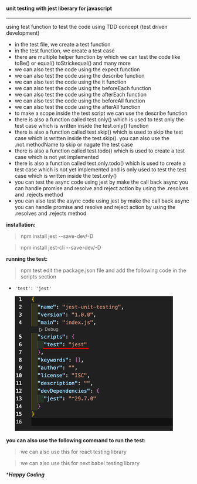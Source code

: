 #### unit testing with jest liberary for javascript

---

using test function to test the code using TDD
concept (test driven development)

- in the test file, we create a test function
- in the test function, we create a test case
- there are multiple helper function by which we can test the code like toBe() or equal() toStrickequal() and many more
- we can also test the code using the expect function
- we can also test the code using the describe function
- we can also test the code using the it function
- we can also test the code using the beforeEach function
- we can also test the code using the afterEach function
- we can also test the code using the beforeAll function
- we can also test the code using the afterAll function
- to make a scope inside the test script we can use the describe function
- there is also a function called test.only() which is used to test only the test case which is written inside the test.only() function
- there is also a function called test.skip() which is used to skip the test case which is written inside the test.skip(). you can also use the .not.methodName to skip or nagate the test case
- there is also a function called test.todo() which is used to create a test case which is not yet implemented
- there is also a function called test.only.todo() which is used to create a test case which is not yet implemented and is only used to test the test case which is written inside the test.only()
- you can test the async code using jest by make the call back async you can handle promise and resolve and reject action by using the .resolves and .rejects method
- you can also test the async code using jest by make the call back async you can handle promise and resolve and reject action by using the .resolves and .rejects method

**installation:**

> npm install jest --save-dev/-D

> npm install jest-cli --save-dev/-D

**running the test:**

> npm test
> edit the package.json file and add the following code in the scripts section

- `'test': 'jest'`

  ![preview image for the code](./assets/demo.png)

**you can also use the following command to run the test:**

> we can also use this for react testing library

> we can also use this for next babel testing library

\*_**Happy Coding**_
